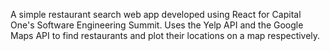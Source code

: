 A simple restaurant search web app developed using React for Capital One's Software Engineering Summit. Uses the Yelp API and the Google Maps API to find restaurants and plot their locations on a map respectively.
